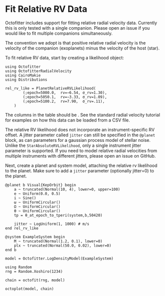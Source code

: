 # Fit Relative RV Data

Octofitter includes support for fitting relative radial velocity data. Currently this is only tested with a single companion. Please open an issue if you would like to fit multiple companions simultaneously.

The convention we adopt is that positive relative radial velocity is the velocity of the companion (exoplanets) minus the velocity of the host (star).

To fit relative RV data, start by creating a likelihood object:
```@example 1
using Octofitter
using OctofitterRadialVelocity
using CairoMakie
using Distributions

rel_rv_like = PlanetRelativeRVLikelihood(
        (;epoch=5000.0,  rv=−6.54, σ_rv=1.30),
        (;epoch=5050.1,  rv=−3.33, σ_rv=1.09),
        (;epoch=5100.2,  rv=7.90,  σ_rv=.11),
    )
```
The columns in the table should be . See the standard radial velocity tutorial for examples on how this data can be loaded from a CSV file.

The relative RV likelihood does not incorporate an instrument-specific RV offset. A jitter parameter called `jitter` can still be specified in the `@planet` block, as can parameters for a gaussian process model of stellar noise. Unlike the `StarAbsoluteRVLikelihood`, only a single instrument jitter parameter is supported. If you need to model relative radial velocities from multiple instruments with different jitters, please open an issue on GitHub.

Next, create a planet and system model, attaching the relative rv likelihood to the planet. Make sure to add a `jitter` parameter (optionally jitter=0) to the planet.

```@example 1
@planet b Visual{KepOrbit} begin
    a ~ truncated(Normal(10, 4), lower=0, upper=100)
    e ~ Uniform(0.0, 0.5)
    i ~ Sine()
    ω ~ UniformCircular()
    Ω ~ UniformCircular()
    θ ~ UniformCircular()
    tp = θ_at_epoch_to_tperi(system,b,50420)

    jitter ~ LogUniform(1, 1000) # m/s
end rel_rv_like

@system ExampleSystem begin
    M ~ truncated(Normal(1.2, 0.1), lower=0)
    plx ~ truncated(Normal(50.0, 0.02), lower=0)
end b

model = Octofitter.LogDensityModel(ExampleSystem)
```


```@example 1
using Random
rng = Random.Xoshiro(1234)

chain = octofit(rng, model)
```


```@example 1
octoplot(model, chain)
```
